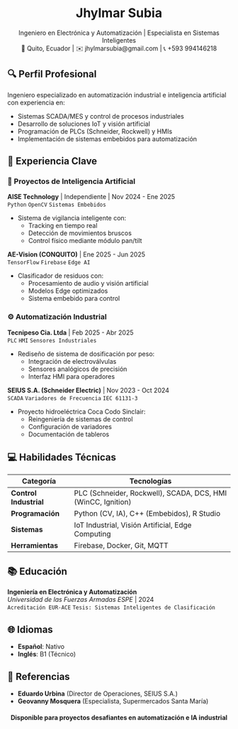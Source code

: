 # <div align="center">Jhylmar Subia</div>
<div align="center">Ingeniero en Electrónica y Automatización | Especialista en Sistemas Inteligentes</div>

<div align="center">
📍 Quito, Ecuador | ✉️ jhylmarsubia@gmail.com | 📞 +593 994146218  
</div>

## 🔍 **Perfil Profesional**
Ingeniero especializado en automatización industrial e inteligencia artificial con experiencia en:
- Sistemas SCADA/MES y control de procesos industriales
- Desarrollo de soluciones IoT y visión artificial
- Programación de PLCs (Schneider, Rockwell) y HMIs
- Implementación de sistemas embebidos para automatización

## 🚀 **Experiencia Clave**

### **🧠 Proyectos de Inteligencia Artificial**
**AISE Technology** | Independiente | Nov 2024 - Ene 2025  
`Python` `OpenCV` `Sistemas Embebidos`  
- Sistema de vigilancia inteligente con:
  - Tracking en tiempo real
  - Detección de movimientos bruscos
  - Control físico mediante módulo pan/tilt

**AE-Vision (CONQUITO)** | Ene 2025 - Jun 2025  
`TensorFlow` `Firebase` `Edge AI`  
- Clasificador de residuos con:
  - Procesamiento de audio y visión artificial
  - Modelos Edge optimizados
  - Sistema embebido para control

### ⚙️ **Automatización Industrial**
**Tecnipeso Cia. Ltda** | Feb 2025 - Abr 2025  
`PLC` `HMI` `Sensores Industriales`  
- Rediseño de sistema de dosificación por peso:
  - Integración de electroválvulas
  - Sensores analógicos de precisión
  - Interfaz HMI para operadores

**SEIUS S.A. (Schneider Electric)** | Nov 2023 - Oct 2024  
`SCADA` `Variadores de Frecuencia` `IEC 61131-3`  
- Proyecto hidroeléctrica Coca Codo Sinclair:
  - Reingeniería de sistemas de control
  - Configuración de variadores
  - Documentación de tableros

## 💻 **Habilidades Técnicas**

| **Categoría**       | **Tecnologías**                                      |
|---------------------|------------------------------------------------------|
| **Control Industrial** | PLC (Schneider, Rockwell), SCADA, DCS, HMI (WinCC, Ignition) |
| **Programación**    | Python (CV, IA), C++ (Embebidos), R Studio           |
| **Sistemas**        | IoT Industrial, Visión Artificial, Edge Computing    |
| **Herramientas**    | Firebase, Docker, Git, MQTT                          |

## 📚 **Educación**
**Ingeniería en Electrónica y Automatización**  
*Universidad de las Fuerzas Armadas ESPE* | 2024  
`Acreditación EUR-ACE` `Tesis: Sistemas Inteligentes de Clasificación`

## 🌐 **Idiomas**
- **Español**: Nativo
- **Inglés**: B1 (Técnico)

## 📌 **Referencias**
- **Eduardo Urbina** (Director de Operaciones, SEIUS S.A.)
- **Geovanny Mosquera** (Especialista, Supermercados Santa María)

<div align="center" style="margin-top: 20px;">
  <strong>Disponible para proyectos desafiantes en automatización e IA industrial</strong>
</div>
